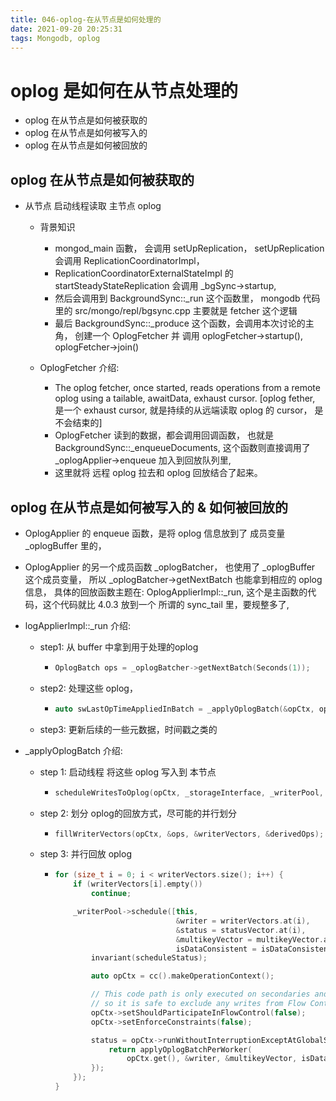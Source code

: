 ```yaml
---
title: 046-oplog-在从节点是如何处理的
date: 2021-09-20 20:25:31
tags: Mongodb, oplog
---
```




# oplog 是如何在从节点处理的

* oplog 在从节点是如何被获取的
* oplog 在从节点是如何被写入的
* oplog 在从节点是如何被回放的

<!--more-->



## oplog 在从节点是如何被获取的

* 从节点 启动线程读取 主节点 oplog

  * 背景知识

    * mongod_main 函數， 会调用 setUpReplication， setUpReplication 会调用 ReplicationCoordinatorImpl， 
    * ReplicationCoordinatorExternalStateImpl 的 startSteadyStateReplication 会调用 _bgSync->startup, 
    * 然后会调用到 BackgroundSync::_run 这个函数里， mongodb 代码里的 src/mongo/repl/bgsync.cpp 主要就是 fetcher 这个逻辑
    * 最后 BackgroundSync::_produce 这个函数，会调用本次讨论的主角， 创建一个 OplogFetcher 并 调用 oplogFetcher->startup(), oplogFetcher->join()

  * OplogFetcher 介绍:

    * The oplog fetcher, once started, reads operations from a remote oplog using a tailable, awaitData, exhaust cursor. [oplog fether, 是一个 exhaust cursor, 就是持续的从远端读取 oplog 的 cursor， 是不会结束的]
    * OplogFetcher 读到的数据，都会调用回调函数， 也就是 BackgroundSync::_enqueueDocuments, 这个函数则直接调用了 _oplogApplier->enqueue 加入到回放队列里, 
    * 这里就将  远程 oplog 拉去和 oplog 回放结合了起来。

## oplog 在从节点是如何被写入的 & 如何被回放的

* OplogApplier 的 enqueue 函数，是将 oplog 信息放到了 成员变量 _oplogBuffer 里的，

* OplogApplier 的另一个成员函数 _oplogBatcher， 也使用了 _oplogBuffer 这个成员变量， 所以 _oplogBatcher->getNextBatch 也能拿到相应的 oplog 信息， 具体的回放函数主题在:  OplogApplierImpl::_run, 这个是主函数的代码，这个代码就比 4.0.3 放到一个 所谓的 sync_tail 里，要规整多了,

* logApplierImpl::_run 介绍:

  * step1: 从 buffer 中拿到用于处理的oplog

    * ```c++
      OplogBatch ops = _oplogBatcher->getNextBatch(Seconds(1));
      ```

  * step2: 处理这些 oplog， 

    * ```c++
      auto swLastOpTimeAppliedInBatch = _applyOplogBatch(&opCtx, ops.releaseBatch());
      ```

  * step3: 更新后续的一些元数据，时间戳之类的

* _applyOplogBatch 介绍:

  * step 1: 启动线程 将这些 oplog 写入到 本节点

    * ```c++
      scheduleWritesToOplog(opCtx, _storageInterface, _writerPool, ops);
      ```

  * step 2: 划分 oplog的回放方式，尽可能的并行划分

    * ```c++
      fillWriterVectors(opCtx, &ops, &writerVectors, &derivedOps);
      ```

  * step 3: 并行回放 oplog

    * ```c++
      for (size_t i = 0; i < writerVectors.size(); i++) {
          if (writerVectors[i].empty())
              continue;
      
          _writerPool->schedule([this,
                                 &writer = writerVectors.at(i),
                                 &status = statusVector.at(i),
                                 &multikeyVector = multikeyVector.at(i),
                                 isDataConsistent = isDataConsistent](auto scheduleStatus) {
              invariant(scheduleStatus);
      
              auto opCtx = cc().makeOperationContext();
      
              // This code path is only executed on secondaries and initial syncing nodes,
              // so it is safe to exclude any writes from Flow Control.
              opCtx->setShouldParticipateInFlowControl(false);
              opCtx->setEnforceConstraints(false);
      
              status = opCtx->runWithoutInterruptionExceptAtGlobalShutdown([&] {
                  return applyOplogBatchPerWorker(
                      opCtx.get(), &writer, &multikeyVector, isDataConsistent);
              });
          });
      }
      ```

